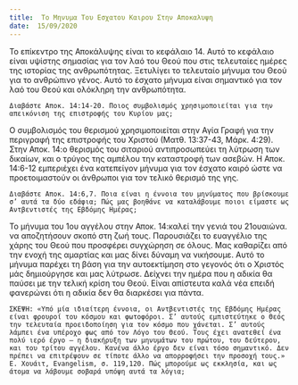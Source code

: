 ```yaml
---
title:  Το Μηνυμα Του Εσχατου Καιρου Στην Αποκαλυψη
date:  15/09/2020
---
```


Το επίκεντρο της Αποκάλυψης είναι το κεφάλαιο 14. Αυτό το κεφάλαιο είναι υψίστης σημασίας για τον λαό του Θεού που στις τελευταίες ημέρες της ιστορίας της ανθρωπότητας. Ξετυλίγει το τελευταίο μήνυμα του Θεού για το ανθρώπινο γένος. Αυτό το έσχατο μήνυμα είναι σημαντικό για τον λαό του Θεού και ολόκληρη την ανθρωπότητα.

`Διαβάστε Αποκ. 14:14-20. Ποιος συμβολισμός χρησιμοποιείται για την απεικόνιση της επιστροφής του Κυρίου μας;`

Ο συμβολισμός του θερισμού χρησιμοποιείται στην Αγία Γραφή για την περιγραφή της επιστροφής του Χριστού (Ματθ. 13:37-43, Μάρκ. 4:29). Στην Αποκ. 14:ο θερισμός του σιταριού αντιπροσωπεύει τη λύτρωση των δικαίων, και ο τρύγος της αμπέλου την καταστροφή των ασεβών. Η Αποκ. 14:6-12 εμπεριέχει ένα κατεπείγον μήνυμα για τον έσχατο καιρό ώστε να προετοιμαστούν οι άνθρωποι για τον τελικό θερισμό της γης.

`Διαβάστε Αποκ. 14:6,7. Ποια είναι η έννοια του μηνύματος που βρίσκουμε σ’ αυτά τα δύο εδάφια; Πώς μας βοηθάνε να καταλάβουμε ποιοι είμαστε ως Αντβεντιστές της Εβδόμης Ημέρας;`

Το μήνυμα του 1ου αγγέλου στην Αποκ. 14:καλεί την γενιά του 21ουαιώνα. να αποζητήσουν σκοπό στη ζωή τους. Παρουσιάζει το ευαγγέλιο της χάρης του Θεού που προσφέρει συγχώρηση σε όλους. Μας καθαρίζει από την ενοχή της αμαρτίας και μας δίνει δύναμη να νικήσουμε. Αυτό το μήνυμα παρέχει τη βάση για την αυτοεκτίμηση στο γεγονός ότι ο Χριστός μάς δημιούργησε και μας λύτρωσε. Δείχνει την ημέρα που η αδικία θα παύσει με την τελική κρίση του Θεού. Είναι απίστευτα καλά νέα επειδή φανερώνει ότι η αδικία δεν θα διαρκέσει για πάντα.

`ΣΚΕΨΗ: «Υπό μία ιδιαίτερη έννοια, οι Αντβεντιστές της Εβδόμης Ημέρας είναι φρουροί του κόσμου και φωτοφόροι. Σ’ αυτούς εμπιστεύτηκε ο Θεός την τελευταία προειδοποίηση για τον κόσμο που χάνεται. Σ’ αυτούς λάμπει ένα υπέροχο φως από τον Λόγο του Θεού. Τους έχει ανατεθεί ένα πολύ ιερό έργο – η διακήρυξη των μηνυμάτων του πρώτου, του δεύτερου, και του τρίτου αγγέλου. Κανένα άλλο έργο δεν είναι τόσο σημαντικό. Δεν πρέπει να επιτρέψουν σε τίποτε άλλο να απορροφήσει την προσοχή τους.» Ε. Χουάιτ, Evangelism, σ. 119,120. Πώς μπορούμε ως εκκλησία, και ως άτομα να λάβουμε σοβαρά υπόψη αυτά τα λόγια;`